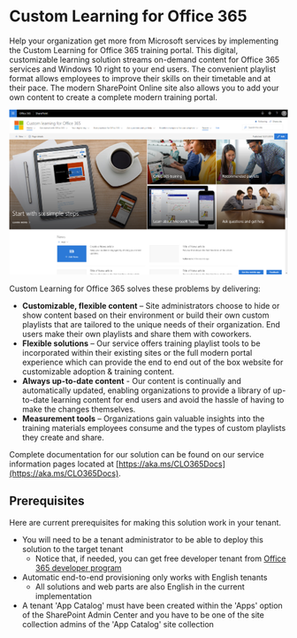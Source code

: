 # Custom Learning for Office 365

Help your organization get more from Microsoft services by implementing the Custom Learning for Office 365 training portal. This digital, customizable learning solution streams on-demand content for Office 365 services and Windows 10 right to your end users.  The convenient playlist format allows employees to improve their skills on their timetable and at their pace.  The modern SharePoint Online site also allows you to add your own content to create a complete modern training portal.  

![Custom Learning](./o365cl-frontpage.png)

Custom Learning for Office 365 solves these problems by delivering: 

- **Customizable, flexible content** – Site administrators choose to hide or show content based on their environment or build their own custom playlists that are tailored to the unique needs of their organization. End users make their own playlists and share them with coworkers.
- **Flexible solutions** – Our service offers training playlist tools to be incorporated within their existing sites or the full modern portal experience which can provide the end to end out of the box website for customizable adoption & training content. 
- **Always up-to-date content** - Our content is continually and automatically updated, enabling organizations to provide a library of up-to-date learning content for end users and avoid the hassle of having to make the changes themselves.
- **Measurement tools** – Organizations gain valuable insights into the training materials employees consume and the types of custom playlists they create and share.

Complete documentation for our solution can be found on our service information pages located at [https://aka.ms/CLO365Docs](https://aka.ms/CLO365Docs).  

## Prerequisites

Here are current prerequisites for making this solution work in your tenant.

- You will need to be a tenant administrator to be able to deploy this solution to the target tenant
    - Notice that, if needed, you can get free developer tenant from [Office 365 developer program](https://developer.microsoft.com/en-us/office/dev-program)
- Automatic end-to-end provisioning only works with English tenants
    - All solutions and web parts are also English in the current implementation
- A tenant 'App Catalog' must have been created within the 'Apps' option of the SharePoint Admin Center and you have to be one of the site collection admins of the 'App Catalog' site collection
